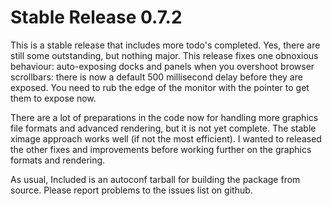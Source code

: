 [adwm -- release notes.  2018-01-06]: #

Stable Release 0.7.2
====================

This is a stable release that includes more todo's completed.  Yes, there are
still some outstanding, but nothing major.  This release fixes one obnoxious
behaviour: auto-exposing docks and panels when you overshoot browser
scrollbars: there is now a default 500 millisecond delay before they are
exposed.  You need to rub the edge of the monitor with the pointer to get them
to expose now.

There are a lot of preparations in the code now for handling more graphics
file formats and advanced rendering, but it is not yet complete.  The stable
ximage approach works well (if not the most efficient).  I wanted to released
the other fixes and improvements before working further on the graphics
formats and rendering.

As usual, Included is an autoconf tarball for building the package from
source.  Please report problems to the issues list on github.


[ vim: set ft=markdown sw=4 tw=78 nocin nosi fo+=tcqlorn spell: ]: #
